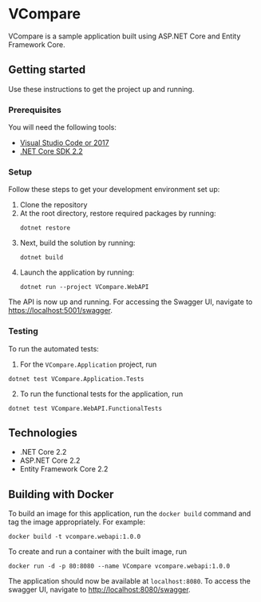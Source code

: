 # VCompare

VCompare is a sample application built using ASP.NET Core and Entity Framework Core.

## Getting started
Use these instructions to get the project up and running.

### Prerequisites
You will need the following tools:
* [Visual Studio Code or 2017](https://www.visualstudio.com/downloads/)
* [.NET Core SDK 2.2](https://www.microsoft.com/net/download/dotnet-core/2.2)

### Setup
Follow these steps to get your development environment set up:

  1. Clone the repository
  2. At the root directory, restore required packages by running:
     ```
     dotnet restore
     ```
  3. Next, build the solution by running:
     ```
     dotnet build
     ```
  4. Launch the application by running:
     ```
     dotnet run --project VCompare.WebAPI
     ```
The API is now up and running. For accessing the Swagger UI, navigate to [https://localhost:5001/swagger](https://localhost:5001/swagger).

### Testing
To run the automated tests:
  1. For the `VCompare.Application` project, run
  ```
  dotnet test VCompare.Application.Tests
  ```
  2. To run the functional tests for the application, run
  ```
  dotnet test VCompare.WebAPI.FunctionalTests
  ```

## Technologies
* .NET Core 2.2
* ASP.NET Core 2.2
* Entity Framework Core 2.2

## Building with Docker
To build an image for this application, run the `docker build` command and tag the image appropriately. For example:
```
docker build -t vcompare.webapi:1.0.0
```
To create and run a container with the built image, run
```
docker run -d -p 80:8080 --name VCompare vcompare.webapi:1.0.0
```
The application should now be available at `localhost:8080`. To access the swagger UI, navigate to [http://localhost:8080/swagger](http://localhost:8080/swagger).